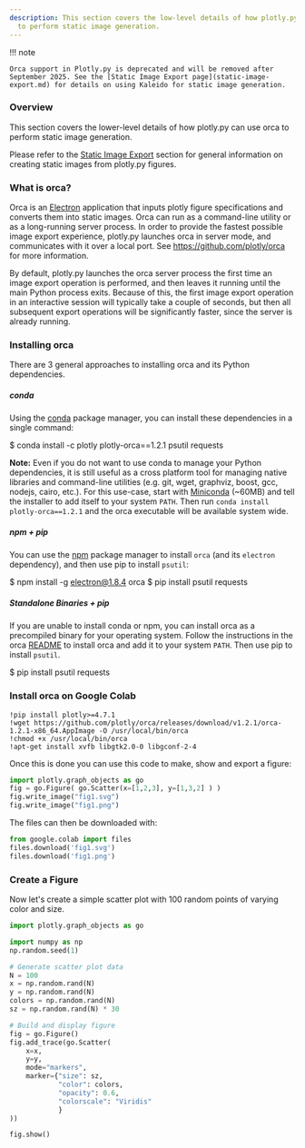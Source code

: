 ```yaml
---
description: This section covers the low-level details of how plotly.py uses orca
  to perform static image generation.
---
```

!!! note

    Orca support in Plotly.py is deprecated and will be removed after September 2025. See the [Static Image Export page](static-image-export.md) for details on using Kaleido for static image generation.

### Overview
This section covers the lower-level details of how plotly.py can use orca to perform static image generation.

Please refer to the [Static Image Export](static-image-export.md) section for general information on creating static images from plotly.py figures.

### What is orca?
Orca is an [Electron](https://electronjs.org/) application that inputs plotly figure specifications and converts them into static images.  Orca can run as a command-line utility or as a long-running server process. In order to provide the fastest possible image export experience, plotly.py launches orca in server mode, and communicates with it over a local port. See https://github.com/plotly/orca for more information.

By default, plotly.py launches the orca server process the first time an image export operation is performed, and then leaves it running until the main Python process exits. Because of this, the first image export operation in an interactive session will typically take a couple of seconds, but then all subsequent export operations will be significantly faster, since the server is already running.

### Installing orca
There are 3 general approaches to installing orca and its Python dependencies.

##### conda
Using the [conda](https://conda.io/docs/) package manager, you can install these dependencies in a single command:
<!-- #raw -->
$ conda install -c plotly plotly-orca==1.2.1 psutil requests
<!-- #endraw -->

**Note:** Even if you do not want to use conda to manage your Python dependencies, it is still useful as a cross platform tool for managing native libraries and command-line utilities (e.g. git, wget, graphviz, boost, gcc, nodejs, cairo, etc.).  For this use-case, start with [Miniconda](https://conda.io/miniconda.html) (~60MB) and tell the installer to add itself to your system `PATH`.  Then run `conda install plotly-orca==1.2.1` and the orca executable will be available system wide.

##### npm + pip
You can use the [npm](https://www.npmjs.com/get-npm) package manager to install `orca` (and its `electron` dependency), and then use pip to install `psutil`:

<!-- #raw -->
$ npm install -g electron@1.8.4 orca
$ pip install psutil requests
<!-- #endraw -->

##### Standalone Binaries + pip
If you are unable to install conda or npm, you can install orca as a precompiled binary for your operating system. Follow the instructions in the orca [README](https://github.com/plotly/orca) to install orca and add it to your system `PATH`. Then use pip to install `psutil`.

<!-- #raw -->
$ pip install psutil requests
<!-- #endraw -->

<!-- #region -->
### Install orca on Google Colab
```
!pip install plotly>=4.7.1
!wget https://github.com/plotly/orca/releases/download/v1.2.1/orca-1.2.1-x86_64.AppImage -O /usr/local/bin/orca
!chmod +x /usr/local/bin/orca
!apt-get install xvfb libgtk2.0-0 libgconf-2-4
```

Once this is done you can use this code to make, show and export a figure:

```python
import plotly.graph_objects as go
fig = go.Figure( go.Scatter(x=[1,2,3], y=[1,3,2] ) )
fig.write_image("fig1.svg")
fig.write_image("fig1.png")
```

The files can then be downloaded with:

```python
from google.colab import files
files.download('fig1.svg')
files.download('fig1.png')
```
<!-- #endregion -->

### Create a Figure
Now let's create a simple scatter plot with 100 random points of varying color and size.

```python
import plotly.graph_objects as go

import numpy as np
np.random.seed(1)

# Generate scatter plot data
N = 100
x = np.random.rand(N)
y = np.random.rand(N)
colors = np.random.rand(N)
sz = np.random.rand(N) * 30

# Build and display figure
fig = go.Figure()
fig.add_trace(go.Scatter(
    x=x,
    y=y,
    mode="markers",
    marker={"size": sz,
            "color": colors,
            "opacity": 0.6,
            "colorscale": "Viridis"
            }
))

fig.show()
```
<div>                        <script type="text/javascript">window.PlotlyConfig = {MathJaxConfig: 'local'};</script>
        <script charset="utf-8" src="https://cdn.plot.ly/plotly-3.1.1.min.js" integrity="sha256-HUEFyfiTnZJxCxur99FjbKYTvKSzwDaD3/x5TqHpFu4=" crossorigin="anonymous"></script>                <div id="plotly-div-1" class="plotly-graph-div" style="height:100%; width:100%;"></div>            <script type="text/javascript">                window.PLOTLYENV=window.PLOTLYENV || {};                                if (document.getElementById("plotly-div-1")) {                    Plotly.newPlot(                        "plotly-div-1",                        [{"marker":{"color":{"dtype":"f8","bdata":"qGezv9dn7j8CZdBYGtDhP9wxCLClTO0\u002fR5W027WH5D\u002feKFvq4vXYP7bqVZl4Gt8\u002fGK4Y8IJW4z+C2c6F5ZXhPya9OztHo+0\u002fyDd5qUNm7T\u002fop99cpEXZPx+vI\u002fAL0+4\u002fLFms5S1Exj8knkHRkCvAP1xJFxtGSsE\u002fjAQNbGIu4D8gYdI6mQqWP41j2J\u002fFVe4\u002fpjRW3bp36j+Addp4RcKOP7yur1GZjcY\u002fqEwGlIdA1T8gySsugcTAP9AzIwZZ5+k\u002f4nZAUioQ1j8\u002fGGtJXBXuP33KlTPcn+I\u002f7Uj3QGQf7D8SdRiIEAjrP3zn3E\u002f5+Ow\u002fApNwo61u3T90mWJRrHvhP9HqTh4pjuk\u002fJCADuTdJ0j9OsJlPUGDfPzIjQWHpK+M\u002fgL3s8+jPjz95ot+4zP3iP4ZW\u002fXFawds\u002fdYh0v+XV6T9c1OGJ+CzUP5apQleLkuw\u002fZfMsas594j\u002fsZg9zpY3HP9v4Wl63Nuk\u002fxUoxaMKV4z8QEAQB\u002f5mrP+LOZQh05No\u002fUgCZke665T\u002fpv06OL2XtPwDws8LbWDo\u002ftgclZ5xB7z+YoQlS5BnYP6E6VBg8Ke8\u002fyYqhlNVZ4z9Nhdak54XqP2Vmq2EJZOI\u002f2ghkQTMZ5D\u002fMXJm94UbSP+0\u002fyrZWx+I\u002fa4RMpC0A6D9QWCWUTnfrP25YKB+iKeg\u002fJySaJ3xW5j91xgTE0KnrP54WHTLOptQ\u002fJ5jeDRp35T9Q5+BaHtvcPzj36xlfdNg\u002fFnMvsLtK2j8020Bs17HZP4ajCsEEUNQ\u002fGO8+csPm4z+st1fZK4nbPzgur\u002fliKe8\u002f0x69fouw5T9M5WH0vGrJP7x6FMART9s\u002fQknCgWL51T8huSDQQYbpPyNPvSvyKOw\u002futwg90Xs7D8oBBIuADXlPzq3IZgXS9E\u002fXvFjqsYm0D9isinuUlvrP1GFcNMJ4+A\u002fmo69uE2r6T8sjVVw01HiP7dVLVDndec\u002fmXXGRb6b4D9LyBO8FKvoPwykRKwVNOI\u002fEIJ+zjDO3T+IHxd1ne7VP9Awu\u002fgqdrE\u002frDyl5egv2D94bJ\u002fnX2K0P+V7LeA8c+8\u002fSN1\u002fBBc\u002fxz8="},"colorscale":[[0.0,"#440154"],[0.1111111111111111,"#482878"],[0.2222222222222222,"#3e4989"],[0.3333333333333333,"#31688e"],[0.4444444444444444,"#26828e"],[0.5555555555555556,"#1f9e89"],[0.6666666666666666,"#35b779"],[0.7777777777777778,"#6ece58"],[0.8888888888888888,"#b5de2b"],[1.0,"#fde725"]],"opacity":0.6,"size":{"dtype":"f8","bdata":"bXz+JRNbOEDJMkaXtD86QCrr+YYDpzRAKOIzk7cVMUCWlNXjClETQLtyR\u002fNGAyxAEkuQu9e1JEDIkLQ9OgEbQG06Jbx9xjFA7GoL93a8IkA\u002fscYFOn07QOJmgDYASjtACr5HiqzaHkC4jzlZKZ0KQKlENKzQJxdA5+d\u002f5Jz5LUBhjsi1ids1QEL7lK+7+xhAs+IYRpfDHUCvPTUK14w5QIiNLrJv8yhAK+ZELSSAMkDC0clKOQocQOQrt1DeeAhAZITtU5DzLkA2mSG04qAsQHLNAKoSUhJA8zjNy3inMkDZ9xVq\u002f1EwQFHy6VrGnzNAGivSYXBYEUB754rPu4s2QNR4uX1ZpRpA7zM+eD4pL0Blt67QEo83QFhFPQ3tb+U\u002f\u002fnHyFjV2I0Bojc05CzA6QFUJUqpeVzlABvnARzknMEAvpRcyjf85QLNCQJCCfjxAbBsYRc7KOEAAmLRKm585QGhna2vLsgdAHm72awSKM0DF4RiuAhs1QFgNxkGmTjJAYCnkkgv9N0AJHh+LHJjwPyzIovhuGzdAKrmj96zzNUAW0rRE7ykfQNGcZTor2R5A8HAF6Bb4MkDbh9fdxLckQL0nbBHN5TdABE8dXs7EKkCw1Sv4g3s3QGpBrMPStj1Ak5XCgtADIkAntmSYIykRQPHek30MCjtAduZKEC0\u002fMECaZ1+MAT49QH\u002fvwi0fGTNADx35hEDRPUD71Pji0mEwQKRtEQDnlS9AoEzfXVhAEECnoSeloVclQGR2EqB5K+k\u002fxsCoBFc\u002fE0BhzDBffl42QMCUsh0HL+0\u002fjy\u002fyGhr+JUDCBoW40d45QEPcjM7DxzRARxLUhm+6NEC+A58q7KIWQOOcKlamgypABhaDtYNyMUDjRZMJS7E9QIo\u002fI87\u002fdxhA2H9h0Fq6HUD2iLMG9XUfQMpJdPpSgTZAWumAGiRrK0Aqi8pIfVP7P8xZfjjPgi5AdOzfj2pvGUCowWLVR\u002fU3QN7kqpAC1yFAAOBwGHSA6j9UEpWrj80xQOIPX8qxUDlA2cDFXGjcJkDoE3Rt6X42QGLqRhMiqy5APb5ShoI6MEA="}},"mode":"markers","x":{"dtype":"f8","bdata":"Bjz6D32w2j9R8Lrz5QznPwDAYWaQ+x0\u002f9Aj+t2pZ0z88Bcej5cjCPxDKsIyAo7c\u002f5OE05l\u002fXxz\u002fOo1u9qh3WP+j7e2ejZNk\u002fVJ9il\u002fw94T+KlYE6FdTaPycjGXJR7eU\u002fDGIYx30ryj9KFuu8iRnsP8CsZ0R+C5w\u002fqeWnR3h05T\u002f+WqgzH7XaPwsJuX3J4OE\u002f3KoG\u002fzL4wT9ESHS8Y1vJP18n3RKzn+k\u002fEAY2s\u002f\u002f77j9YDr5IJA\u002fUP5SWEsKBJ+Y\u002f3sd1Q2EL7D\u002fjC1EnnqDsP1gcjBp1xbU\u002fkKZ5Ef3+oz\u002f8qPLQAL3FP+eerk6+Gew\u002fiGT6EkItuT8ujF9lbfPaP7irpfEHp+4\u002fyErKpLAP4T+slCh52yPmP+API3loMdQ\u002fMB0iy9D35T+VcKblQLXqP6C5X4QpupI\u002ftwF\u002fpi4B6D+xfaQCwKTvP8CoMRn58Oc\u002f9q6RW8vy0T+edOO4xkHpP9D\u002fWAIFbbo\u002fIADBm0mq3D\u002f7emLgNhPtPyIaOv+SytI\u002farf0QOlq0j8IlGW4xqTAP4AotIru1JM\u002fst2qSwW55T9QMpFOoRbLP3g1ZGq3\u002ftA\u002fNNSsRO913z8Q5zfkVVKrPz+sdOIrX+I\u002fVPhNfwDIwj8SPgtJl9viP06P7KRrZOY\u002fkAIS0ZYyuj8qeZmv5H\u002faP53k+K2GOOY\u002fXCZTxOmB2j8wtf3wf5OpPxxvLjgQJuE\u002fR1OPRM495T\u002fYayu7+HngPz+EHsgeOu4\u002fC1KIEw\u002fF4j9hxCkiq+jsP0TtKmfFmME\u002fQDBGrs7TwT94pYJBJtbpP5qxToyJc9k\u002f8NBvilMqxT9o7nF5Jq7tP+5skbzLQdY\u002fASWNGqcG6D+wWIEgYDvnP\u002f3EwiILROw\u002fnkuXah\u002f14z8Cb2ptuAfoP+4ZG7ZZVNY\u002fTC3aon9G0T\u002fz2gKTGavsP\u002fD8DJfYZds\u002fAvMLPPjf7j9NEP6p6TrlPyKQS2zu5OM\u002f2LQu+f1fvT\u002fdmkFMN2LuP\u002fSs10Jcy9w\u002f53DE7yqC4j9O1gnT6R7aP6zrNGzmVs4\u002f\u002fxwWK3zo7D\u002fYlzQVlVviPwDuSBeDg2c\u002fopmcsKa\u002f4z8="},"y":{"dtype":"f8","bdata":"0gqhBMDn1D9kOQn0qN3gPz4P1j6jWew\u002fUt\u002fD+4Hd1j9a8Q5PuBLtPzCc3umQ8uM\u002fQKBuonEzkD84p1Mn873tP4aONNrTG+Y\u002fccNHnBHq7z\u002f8QY\u002f3QA\u002fGP1xd4guqjcE\u002fIpDEcNLX7T95dNuZVUzmP9AhXydj5bA\u002fCnII2sAs6D\u002fuktX0wB\u002foP898MsBqie0\u002fh1ATks\u002fE5j\u002fgTYPFONC\u002fP8BkujJ1W5Q\u002fYCW+jQ3Xmj+AdkFBYPycP4xYoiHYg88\u002fpaUnVVmF6z8XUu2kGj7hP1fk3re3sOE\u002fnf8cxerx6j\u002fw1XmH0sm\u002fP\u002fCBuzgl3tE\u002fjb9HOoq+4j\u002fv9Kup7QbvP+areKX18+E\u002fADgQaEYYkz\u002fYtihpyJ7pP5xvetsZ0s0\u002fqqhzRs7T6T+yT2pztdLYP\u002fzqAYcious\u002fgxS2pWvo5z\u002fgqbZRuMzhP1BcymVdd8E\u002fMEzQCYitrj+Qdv1dXRC\u002fP5B1pvqAz6Y\u002fwM0FObyEuz+8e9wpC+TMPwndJETO0OY\u002fDQeeljPp4T\u002fAlDgh87aJP4hkawnobLI\u002fbHlxfe3z7j+UPBkF4S3iPxz6LkGDBco\u002frpM34Rom0D9Tf6Xga83nP4z2BE\u002fVA8k\u002fhgp8CX6a4j\u002fwNzNcZwrvPw299rY4Ges\u002f7GTH1FSzzj+ChqJJ7JnfP5xR7V+t1uM\u002fJ3SS8wKH6j\u002fsSiaMvRHEPyDrV9OjBZM\u002fUBZFofjssT+c0YI+RyDfP\u002fjfDAsNZ+M\u002fkTXS7Qc04j84LkFsqk\u002fUP8v1b1i+ou8\u002fm4mV2EWN4j\u002fU\u002fxGkO1TYP23T3CheoeE\u002fN3Cql8fZ5z+CPtkZW2rlPyTiDilx9NA\u002f0Kp02FH7sD+4rbOhda\u002fXP2cKTFSlJuQ\u002fVNaGYfvmyj8zGabQkhboP4AmaOuICLE\u002fvDDDqACp0D+Js5KkjMDpP9Bt5V50wsg\u002fF2xOqnZ25D\u002f0y1tjGcrgP0lAfuIGmO0\u002foJyYstrZ0D8Q30t30+KwP0VIFw6phec\u002ftH7ysq616D84YKnU0wztPzWMvxa30u0\u002fgHlDbaSSjD\u002fMK6irk\u002f\u002fNP8h8BvelvOM\u002faSeXeVde7j8="},"type":"scatter"}],                        {"template":{"data":{"histogram2dcontour":[{"type":"histogram2dcontour","colorbar":{"outlinewidth":0,"ticks":""},"colorscale":[[0.0,"#0d0887"],[0.1111111111111111,"#46039f"],[0.2222222222222222,"#7201a8"],[0.3333333333333333,"#9c179e"],[0.4444444444444444,"#bd3786"],[0.5555555555555556,"#d8576b"],[0.6666666666666666,"#ed7953"],[0.7777777777777778,"#fb9f3a"],[0.8888888888888888,"#fdca26"],[1.0,"#f0f921"]]}],"choropleth":[{"type":"choropleth","colorbar":{"outlinewidth":0,"ticks":""}}],"histogram2d":[{"type":"histogram2d","colorbar":{"outlinewidth":0,"ticks":""},"colorscale":[[0.0,"#0d0887"],[0.1111111111111111,"#46039f"],[0.2222222222222222,"#7201a8"],[0.3333333333333333,"#9c179e"],[0.4444444444444444,"#bd3786"],[0.5555555555555556,"#d8576b"],[0.6666666666666666,"#ed7953"],[0.7777777777777778,"#fb9f3a"],[0.8888888888888888,"#fdca26"],[1.0,"#f0f921"]]}],"heatmap":[{"type":"heatmap","colorbar":{"outlinewidth":0,"ticks":""},"colorscale":[[0.0,"#0d0887"],[0.1111111111111111,"#46039f"],[0.2222222222222222,"#7201a8"],[0.3333333333333333,"#9c179e"],[0.4444444444444444,"#bd3786"],[0.5555555555555556,"#d8576b"],[0.6666666666666666,"#ed7953"],[0.7777777777777778,"#fb9f3a"],[0.8888888888888888,"#fdca26"],[1.0,"#f0f921"]]}],"contourcarpet":[{"type":"contourcarpet","colorbar":{"outlinewidth":0,"ticks":""}}],"contour":[{"type":"contour","colorbar":{"outlinewidth":0,"ticks":""},"colorscale":[[0.0,"#0d0887"],[0.1111111111111111,"#46039f"],[0.2222222222222222,"#7201a8"],[0.3333333333333333,"#9c179e"],[0.4444444444444444,"#bd3786"],[0.5555555555555556,"#d8576b"],[0.6666666666666666,"#ed7953"],[0.7777777777777778,"#fb9f3a"],[0.8888888888888888,"#fdca26"],[1.0,"#f0f921"]]}],"surface":[{"type":"surface","colorbar":{"outlinewidth":0,"ticks":""},"colorscale":[[0.0,"#0d0887"],[0.1111111111111111,"#46039f"],[0.2222222222222222,"#7201a8"],[0.3333333333333333,"#9c179e"],[0.4444444444444444,"#bd3786"],[0.5555555555555556,"#d8576b"],[0.6666666666666666,"#ed7953"],[0.7777777777777778,"#fb9f3a"],[0.8888888888888888,"#fdca26"],[1.0,"#f0f921"]]}],"mesh3d":[{"type":"mesh3d","colorbar":{"outlinewidth":0,"ticks":""}}],"scatter":[{"fillpattern":{"fillmode":"overlay","size":10,"solidity":0.2},"type":"scatter"}],"parcoords":[{"type":"parcoords","line":{"colorbar":{"outlinewidth":0,"ticks":""}}}],"scatterpolargl":[{"type":"scatterpolargl","marker":{"colorbar":{"outlinewidth":0,"ticks":""}}}],"bar":[{"error_x":{"color":"#2a3f5f"},"error_y":{"color":"#2a3f5f"},"marker":{"line":{"color":"#E5ECF6","width":0.5},"pattern":{"fillmode":"overlay","size":10,"solidity":0.2}},"type":"bar"}],"scattergeo":[{"type":"scattergeo","marker":{"colorbar":{"outlinewidth":0,"ticks":""}}}],"scatterpolar":[{"type":"scatterpolar","marker":{"colorbar":{"outlinewidth":0,"ticks":""}}}],"histogram":[{"marker":{"pattern":{"fillmode":"overlay","size":10,"solidity":0.2}},"type":"histogram"}],"scattergl":[{"type":"scattergl","marker":{"colorbar":{"outlinewidth":0,"ticks":""}}}],"scatter3d":[{"type":"scatter3d","line":{"colorbar":{"outlinewidth":0,"ticks":""}},"marker":{"colorbar":{"outlinewidth":0,"ticks":""}}}],"scattermap":[{"type":"scattermap","marker":{"colorbar":{"outlinewidth":0,"ticks":""}}}],"scattermapbox":[{"type":"scattermapbox","marker":{"colorbar":{"outlinewidth":0,"ticks":""}}}],"scatterternary":[{"type":"scatterternary","marker":{"colorbar":{"outlinewidth":0,"ticks":""}}}],"scattercarpet":[{"type":"scattercarpet","marker":{"colorbar":{"outlinewidth":0,"ticks":""}}}],"carpet":[{"aaxis":{"endlinecolor":"#2a3f5f","gridcolor":"white","linecolor":"white","minorgridcolor":"white","startlinecolor":"#2a3f5f"},"baxis":{"endlinecolor":"#2a3f5f","gridcolor":"white","linecolor":"white","minorgridcolor":"white","startlinecolor":"#2a3f5f"},"type":"carpet"}],"table":[{"cells":{"fill":{"color":"#EBF0F8"},"line":{"color":"white"}},"header":{"fill":{"color":"#C8D4E3"},"line":{"color":"white"}},"type":"table"}],"barpolar":[{"marker":{"line":{"color":"#E5ECF6","width":0.5},"pattern":{"fillmode":"overlay","size":10,"solidity":0.2}},"type":"barpolar"}],"pie":[{"automargin":true,"type":"pie"}]},"layout":{"autotypenumbers":"strict","colorway":["#636efa","#EF553B","#00cc96","#ab63fa","#FFA15A","#19d3f3","#FF6692","#B6E880","#FF97FF","#FECB52"],"font":{"color":"#2a3f5f"},"hovermode":"closest","hoverlabel":{"align":"left"},"paper_bgcolor":"white","plot_bgcolor":"#E5ECF6","polar":{"bgcolor":"#E5ECF6","angularaxis":{"gridcolor":"white","linecolor":"white","ticks":""},"radialaxis":{"gridcolor":"white","linecolor":"white","ticks":""}},"ternary":{"bgcolor":"#E5ECF6","aaxis":{"gridcolor":"white","linecolor":"white","ticks":""},"baxis":{"gridcolor":"white","linecolor":"white","ticks":""},"caxis":{"gridcolor":"white","linecolor":"white","ticks":""}},"coloraxis":{"colorbar":{"outlinewidth":0,"ticks":""}},"colorscale":{"sequential":[[0.0,"#0d0887"],[0.1111111111111111,"#46039f"],[0.2222222222222222,"#7201a8"],[0.3333333333333333,"#9c179e"],[0.4444444444444444,"#bd3786"],[0.5555555555555556,"#d8576b"],[0.6666666666666666,"#ed7953"],[0.7777777777777778,"#fb9f3a"],[0.8888888888888888,"#fdca26"],[1.0,"#f0f921"]],"sequentialminus":[[0.0,"#0d0887"],[0.1111111111111111,"#46039f"],[0.2222222222222222,"#7201a8"],[0.3333333333333333,"#9c179e"],[0.4444444444444444,"#bd3786"],[0.5555555555555556,"#d8576b"],[0.6666666666666666,"#ed7953"],[0.7777777777777778,"#fb9f3a"],[0.8888888888888888,"#fdca26"],[1.0,"#f0f921"]],"diverging":[[0,"#8e0152"],[0.1,"#c51b7d"],[0.2,"#de77ae"],[0.3,"#f1b6da"],[0.4,"#fde0ef"],[0.5,"#f7f7f7"],[0.6,"#e6f5d0"],[0.7,"#b8e186"],[0.8,"#7fbc41"],[0.9,"#4d9221"],[1,"#276419"]]},"xaxis":{"gridcolor":"white","linecolor":"white","ticks":"","title":{"standoff":15},"zerolinecolor":"white","automargin":true,"zerolinewidth":2},"yaxis":{"gridcolor":"white","linecolor":"white","ticks":"","title":{"standoff":15},"zerolinecolor":"white","automargin":true,"zerolinewidth":2},"scene":{"xaxis":{"backgroundcolor":"#E5ECF6","gridcolor":"white","linecolor":"white","showbackground":true,"ticks":"","zerolinecolor":"white","gridwidth":2},"yaxis":{"backgroundcolor":"#E5ECF6","gridcolor":"white","linecolor":"white","showbackground":true,"ticks":"","zerolinecolor":"white","gridwidth":2},"zaxis":{"backgroundcolor":"#E5ECF6","gridcolor":"white","linecolor":"white","showbackground":true,"ticks":"","zerolinecolor":"white","gridwidth":2}},"shapedefaults":{"line":{"color":"#2a3f5f"}},"annotationdefaults":{"arrowcolor":"#2a3f5f","arrowhead":0,"arrowwidth":1},"geo":{"bgcolor":"white","landcolor":"#E5ECF6","subunitcolor":"white","showland":true,"showlakes":true,"lakecolor":"white"},"title":{"x":0.05},"mapbox":{"style":"light"}}}},                        {"responsive": true}                    )                };            </script>        </div>

### config
We can use the `plotly.io.orca.config` object to view the current orca configuration settings.

```python
import plotly.io as pio
pio.orca.config
```

### status
We can use the `plotly.io.orca.status` object to see the current status of the orca server

```python
import plotly.io as pio
pio.orca.status
```

Since no image export operations have been performed yet, the orca server is not yet running.

Let's export this figure as an SVG image, and record the runtime.

```python
%%time
import plotly.io as pio
from IPython.display import SVG, display
img_bytes = pio.to_image(fig, format="svg")
display(SVG(img_bytes))
```

**Error:**
```
Error executing code: invalid syntax (<string>, line 1)
Traceback (most recent call last):
  File "/Users/daelenia/Desktop/plotly/plotly.py/bin/run_markdown.py", line 273, in _run_code
    exec(code, exec_globals)
  File "<string>", line 1
    %%time
    ^
SyntaxError: invalid syntax
```

By checking the `status` object again, we see that the orca server is now running

```python
import plotly.io as pio
pio.orca.status
```

Let's perform this same export operation again, now that the server is already running.

```python
%%time
import plotly.io as pio
from IPython.display import SVG, display
img_bytes = pio.to_image(fig, format="svg")
display(SVG(img_bytes))
```

**Error:**
```
Error executing code: invalid syntax (<string>, line 1)
Traceback (most recent call last):
  File "/Users/daelenia/Desktop/plotly/plotly.py/bin/run_markdown.py", line 273, in _run_code
    exec(code, exec_globals)
  File "<string>", line 1
    %%time
    ^
SyntaxError: invalid syntax
```

The difference in runtime is dramatic. Starting the server and exporting the first image takes a couple seconds, while exporting an image with a running server is much faster.


### Shutdown the Server
By default, the orca server will continue to run until the main Python process exits.  It can also be manually shut down by calling the `plotly.io.orca.shutdown_server()` function.  Additionally, it is possible to configure the server to shut down automatically after a certain period of inactivity. See the `timeout` configuration parameter below for more information.

Regardless of how the server is shut down, it will start back up automatically the next time an image export operation is performed.

```python
import plotly.io as pio
pio.orca.shutdown_server()
pio.orca.status
```

```python
import plotly.io as pio
img_bytes = pio.to_image(fig, format="svg")
display(SVG(img_bytes))
```

**Error:**
```
Error executing code: name 'display' is not defined
Traceback (most recent call last):
  File "/Users/daelenia/Desktop/plotly/plotly.py/bin/run_markdown.py", line 273, in _run_code
    exec(code, exec_globals)
  File "<string>", line 3, in <module>
NameError: name 'display' is not defined
```

```python
import plotly.io as pio
pio.orca.status
```

<!-- #region -->
### Configuring the Executable
By default, plotly.py searches the `PATH` for an executable named `orca` and checks that it is a valid plotly orca executable. If plotly.py is unable to find the executable, you'll get an error message that looks something like this:

```
----------------------------------------------------------------------------
ValueError:
The orca executable is required in order to export figures as static images,
but it could not be found on the system path.

Searched for executable 'orca' on the following path:
    /anaconda3/envs/plotly_env/bin
    /usr/local/bin
    /usr/bin
    /bin
    /usr/sbin
    /sbin

If you haven't installed orca yet, you can do so using conda as follows:

    $ conda install -c plotly plotly-orca==1.2.1

Alternatively, see other installation methods in the orca project README at
https://github.com/plotly/orca.

After installation is complete, no further configuration should be needed.

If you have installed orca, then for some reason plotly.py was unable to
locate it. In this case, set the `plotly.io.orca.config.executable`
property to the full path to your orca executable. For example:

    >>> plotly.io.orca.config.executable = '/path/to/orca'

After updating this executable property, try the export operation again.
If it is successful then you may want to save this configuration so that it
will be applied automatically in future sessions. You can do this as follows:

    >>> plotly.io.orca.config.save()

If you're still having trouble, feel free to ask for help on the forums at
https://community.plotly.com/c/api/python
----------------------------------------------------------------------------
```
If this happens, follow the instructions in the error message and specify the full path to you orca executable using the `plotly.io.orca.config.executable` configuration property.
<!-- #endregion -->

### Other Configuration Settings
In addition to the `executable` property, the `plotly.io.orca.config` object can also be used to configure the following options:

 - **`server_url`**: The URL to an externally running instance of Orca. When this is set, plotly.py will not launch an orca server process and instead use the one provided.
 - **`port`**: The specific port to use to communicate with the orca server, or `None` if the port will be chosen automatically.
 - **`timeout`**: The number of seconds of inactivity required before the orca server is shut down. For example, if timeout is set to 20, then the orca server will shutdown once is has not been used for at least 20 seconds. If timeout is set to `None` (the default), then the server will not be automatically shut down due to inactivity.
 - **`default_width`**: The default pixel width to use on image export.
 - **`default_height`**: The default pixel height to use on image export.
 - **`default_scale`**: The default image scale factor applied on image export.
 - **`default_format`**: The default image format used on export. One of `"png"`, `"jpeg"`, `"webp"`, `"svg"`, `"pdf"`, or `"eps"`.
 - **`mathjax`**: Location of the MathJax bundle needed to render LaTeX characters. Defaults to a CDN location. If fully offline export is required, set this to a local MathJax bundle.
 - **`topojson`**: Location of the topojson files needed to render choropleth traces. Defaults to a CDN location. If fully offline export is required, set this to a local directory containing the [Plotly.js topojson files](https://github.com/plotly/plotly.js/tree/master/dist/topojson).
 - **`mapbox_access_token`**: Mapbox access token required to render `scattermapbox` traces.
 - **`use_xvfb`**: Whether to call orca using [Xvfb](https://www.x.org/releases/X11R7.6/doc/man/man1/Xvfb.1.xhtml) on Linux. Xvfb is needed for orca to work in a Linux environment if an X11 display server is not available.  By default, plotly.py will automatically use Xvfb if it is installed, and no active X11 display server is detected.  This can be set to `True` to force the use of Xvfb, or it can be set to `False` to disable the use of Xvfb.


### Saving Configuration Settings
Configuration options can optionally be saved to the `~/.plotly/` directory by calling the `plotly.io.config.save()` method.  Saved setting will be automatically loaded at the start of future sessions.
